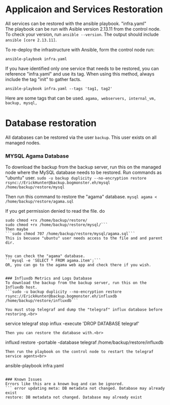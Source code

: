 # Applicaion and Services Restoration

All services can be restored with the ansible playbook. "infra.yaml"<br>
The playbook can be run with Asible version 2.13.11 from the control node.
To check your version, run ```ansible --version```. The output should include ```ansible [core 2.13.11]```.

To re-deploy the infrastructure with Ansible, form the control node run:

   ``` ansible-playbook infra.yaml ```
  

If you have identified only one service that needs to be restored, you can reference "infra.yaml" and use its tag.
When using this method, always include the tag "init" to gather facts.

``` ansible-playbook infra.yaml --tags 'tag1, tag2'  ```

Here are some tags that can be used.
``` agama, webservers, internal_vm, backup, mysql, ```

# Database restoration

All databases can be restored via the user ```backup```. This user exists on all managed nodes.

### MYSQL Agama Database
To download the backup from the backup server, run this on the managed node where the MySQL database needs to be restored.
Run commands as "ubuntu" user.
```sudo -u backup duplicity --no-encryption restore rsync://ErickHunter@backup.bogmonster.eh/mysql /home/backup/restore/mysql```

Then run this command to restore the "agama" database.
```mysql agama < /home/backup/restore/agama.sql```

If you get permission denied to read the file. do
```sudo chmod +rx /home/backup/
sudo chmod +rx /home/backup/restore/
sudo chmod +rx /home/backup/restore/mysql/```
Then maybe
```sudo chmod 707 /home/backup/restore/mysql/agama.sql```
This is becuase "ubuntu" user needs access to the file and and parent dir.


You can check the "agama" database.
```mysql -e 'SELECT * FROM agama.item';```
OR, you can go to the agama web app and check there if you wish.


### Influxdb Metrics and Logs Database
To download the backup from the backup server, run this on the Influxdb host.
```sudo -u backup duplicity --no-encryption restore rsync://ErickHunter@backup.bogmonster.eh/influxdb /home/backup/restore/influxdb```

You must stop telegraf and dump the "telegraf" influx database before restoring.<br>
```
service telegraf stop
influx -execute 'DROP DATABASE telegraf'
```
Then you can restore the database with.<br>
```
influxd restore -portable -database telegraf /home/backup/restore/influxdb
```
Then run the playbook on the control node to restart the telegraf service agents<br>
```
ansible-playbook infra.yaml
```

### Known Issues
Errors like this are a known bug and can be ignored.
``` error updating meta: DB metadata not changed. Database may already exist
restore: DB metadata not changed. Database may already exist